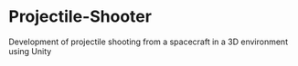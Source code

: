 # Projectile-Shooter
Development of projectile shooting from a spacecraft in a 3D environment using Unity

